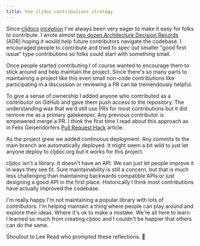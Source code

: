 ```yaml
---
title: the cljdoc contributions strategy
---
```

Since [cljdocs](https://martinklepsch.org/100/cljdoc-origins-1-n.html) [inception](https://martinklepsch.org/100/cljdoc-origins-2-n.html) I've always been very eager to make it easy for folks to contribute. I wrote almost [two dozen Architecture Decision Records](https://github.com/cljdoc/cljdoc/tree/master/doc/adr) (ADR) hoping it would help future contributors navigate the codebase. I encouraged people to contribute and tried to spec out smaller "good first issue" type contributions so folks could start with something small. 

Once people started contributing I of course wanted to encourage them to stick around and help maintain the project. Since there's so many parts to maintaining a project like this even small non-code contributions like participating in a discussion or reviewing a PR can be tremendously helpful. 

To give a sense of ownership I added anyone who contributed as a contributor on GitHub and gave them push access to the repository. The understanding was that we'd still use PRs for most contributions but it did remove me as a primary gatekeeper. Any previous contributor is empowered merge a PR. I think the first time I read about this approach as in Felix Geisendörfers [Pull Request Hack](https://felixge.de/2013/03/11/the-pull-request-hack/) article. 

As the project grew we added continuous deployment. Any commits to the main branch are automatically deployed. It might seem a bit wild to just let anyone deploy to cljdoc.org but it works for this project.

cljdoc isn't a library. It doesn't have an API. We can just let people improve it in ways they see fit. Sure maintainability is still a concern, but that is much less challenging than maintaining backwards compatible APIs or just designing a good API in the first place. Historically I think most contributions have actually improved the codebase.

I'm really happy I'm not maintaining a popular library with lots of contributors. I'm helping maintain a thing where people can play around and explore their ideas. Where it's ok to make a mistake. We're all here to learn. I learned so much from creating cljdoc and I couldn't be happier that others can do the same. 

Shoutout to Lee Read who prompted these reflections. 🙌